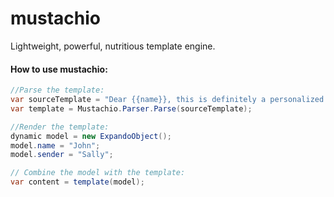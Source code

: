# mustachio
Lightweight, powerful, nutritious template engine.


#### How to use mustachio:

```csharp
//Parse the template:
var sourceTemplate = "Dear {{name}}, this is definitely a personalized note to you. Very truly yours, {{sender}}"
var template = Mustachio.Parser.Parse(sourceTemplate);

//Render the template:
dynamic model = new ExpandoObject();
model.name = "John";
model.sender = "Sally";

// Combine the model with the template:
var content = template(model);
```
